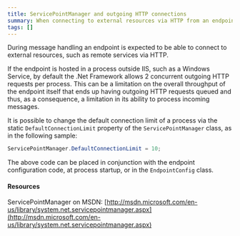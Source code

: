 ```yaml
---
title: ServicePointManager and outgoing HTTP connections
summary: When connecting to external resources via HTTP from an endpoint it is important to understand the role of the ServicePointManager class.
tags: []
---
```


During message handling an endpoint is expected to be able to connect to external resources, such as remote services via HTTP.

If the endpoint is hosted in a process outside IIS, such as a Windows Service, by default the .Net Framework allows 2 concurrent outgoing HTTP requests per process. This can be a limitation on the overall throughput of the endpoint itself that ends up having outgoing HTTP requests queued and thus, as a consequence, a limitation in its ability to process incoming messages.

It is possible to change the default connection limit of a process via the static `DefaultConnectionLimit` property of the `ServicePointManager` class, as in the following sample:

```csharp
ServicePointManager.DefaultConnectionLimit = 10;
```

The above code can be placed in conjunction with the endpoint configuration code, at process startup, or in the `EndpointConfig` class.

#### Resources

ServicePointManager on MSDN: [http://msdn.microsoft.com/en-us/library/system.net.servicepointmanager.aspx](http://msdn.microsoft.com/en-us/library/system.net.servicepointmanager.aspx)